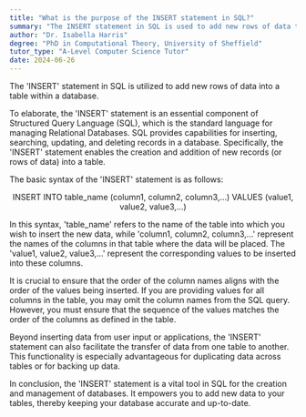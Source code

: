 ```yaml
---
title: "What is the purpose of the INSERT statement in SQL?"
summary: "The INSERT statement in SQL is used to add new rows of data to a table in a database."
author: "Dr. Isabella Harris"
degree: "PhD in Computational Theory, University of Sheffield"
tutor_type: "A-Level Computer Science Tutor"
date: 2024-06-26
---
```


The 'INSERT' statement in SQL is utilized to add new rows of data into a table within a database.

To elaborate, the 'INSERT' statement is an essential component of Structured Query Language (SQL), which is the standard language for managing Relational Databases. SQL provides capabilities for inserting, searching, updating, and deleting records in a database. Specifically, the 'INSERT' statement enables the creation and addition of new records (or rows of data) into a table.

The basic syntax of the 'INSERT' statement is as follows:

$$
\text{INSERT INTO table\_name (column1, column2, column3,...) VALUES (value1, value2, value3,...)}
$$

In this syntax, 'table_name' refers to the name of the table into which you wish to insert the new data, while 'column1, column2, column3,...' represent the names of the columns in that table where the data will be placed. The 'value1, value2, value3,...' represent the corresponding values to be inserted into these columns.

It is crucial to ensure that the order of the column names aligns with the order of the values being inserted. If you are providing values for all columns in the table, you may omit the column names from the SQL query. However, you must ensure that the sequence of the values matches the order of the columns as defined in the table.

Beyond inserting data from user input or applications, the 'INSERT' statement can also facilitate the transfer of data from one table to another. This functionality is especially advantageous for duplicating data across tables or for backing up data.

In conclusion, the 'INSERT' statement is a vital tool in SQL for the creation and management of databases. It empowers you to add new data to your tables, thereby keeping your database accurate and up-to-date.
    